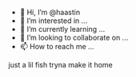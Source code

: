 - 👋 Hi, I’m @haastin
- 👀 I’m interested in ...
- 🌱 I’m currently learning ...
- 💞️ I’m looking to collaborate on ...
- 📫 How to reach me ...

just a lil fish tryna make it home 

<!---
haastin/haastin is a ✨ special ✨ repository because its `README.md` (this file) appears on your GitHub profile.
You can click the Preview link to take a look at your changes.
--->
